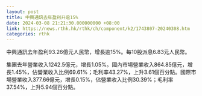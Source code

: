 ```yaml
---
layout: post
title: 中興通訊去年盈利升逾15%
date: 2024-03-08 21:21:30.000000000 +08:00
link: https://news.rthk.hk/rthk/ch/component/k2/1743807-20240308.htm
categories: rthk
---
```


中興通訊去年盈利93.26億元人民幣，增長逾15%。每10股派息6.83元人民幣。

集團去年營業收入1242.5億元，增長1.05%。國內市場營業收入864.85億元，增長1.45%，佔營業收入比例69.61%；毛利率43.27%，上升3.61個百分點。國際市場營業收入377.66億元，增長0.15%，佔營業收入比例30.39%；毛利率37.54%，上升5.94個百分點。
